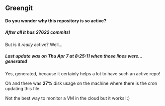 ## Greengit

#### Do you wonder why this repository is so active?

##### After all it has 27622 commits!

But is it *really* active? Well...

##### Last update was on Thu Apr 7 at 8:25:11 when those lines were... generated

Yes, generated, because it certainly helps a lot to have such an active repo!

Oh and there was **27%** disk usage on the machine
where there is the cron updating this file.

Not the best way to monitor a VM in the cloud but it works! :)
